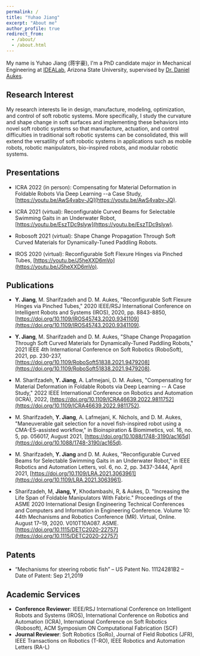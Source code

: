 ```yaml
---
permalink: /
title: "Yuhao Jiang"
excerpt: "About me"
author_profile: true
redirect_from: 
  - /about/
  - /about.html
---
```


My name is Yuhao Jiang (蒋宇豪), I'm a PhD candidate major in Mechanical Engineering at [IDEALab](https://idealab.asu.edu/), Arizona State University, supervised by [Dr. Daniel Aukes](https://idealab.asu.edu/people/dan-aukes/). 

## Research Interest

My research interests lie in design, manufacture, modeling, optimization, and control of soft robotic systems. More specifically, I study the curvature and shape change in soft surfaces and implementing these behaviors into novel soft robotic systems so that manufacture, actuation, and control difficulties in traditional soft robotic systems can be consolidated, this will extend the versatility of soft robotic systems in applications such as mobile robots, robotic manipulators, bio-inspired robots, and modular robotic systems.

## Presentations

- ICRA 2022 (in person): Compensating for Material Deformation in Foldable Robots Via Deep Learning --a Case Study, [https://youtu.be/AwS4vabv-JQ](https://youtu.be/AwS4vabv-JQ).

- ICRA 2021 (virtual): Reconfigurable Curved Beams for Selectable Swimming Gaits in an Underwater Robot, [https://youtu.be/EszTDc9slyw](https://youtu.be/EszTDc9slyw).

- Robosoft 2021 (virtual): Shape Change Propagation Through Soft Curved Materials for Dynamically-Tuned Paddling Robots.

- IROS 2020 (virtual): Reconfigurable Soft Flexure Hinges via Pinched Tubes, [https://youtu.be/J5heXXD6mVo](https://youtu.be/J5heXXD6mVo).


## Publications

- **Y. Jiang**, M. Sharifzadeh and D. M. Aukes, "Reconfigurable Soft Flexure Hinges via Pinched Tubes," 2020 IEEE/RSJ International Conference on Intelligent Robots and Systems (IROS), 2020, pp. 8843-8850, [https://doi.org/10.1109/IROS45743.2020.9341109](https://doi.org/10.1109/IROS45743.2020.9341109).

- **Y. Jiang**, M. Sharifzadeh and D. M. Aukes, "Shape Change Propagation Through Soft Curved Materials for Dynamically-Tuned Paddling Robots," 2021 IEEE 4th International Conference on Soft Robotics (RoboSoft), 2021, pp. 230-237, [https://doi.org/10.1109/RoboSoft51838.2021.9479208](https://doi.org/10.1109/RoboSoft51838.2021.9479208).

- M. Sharifzadeh, **Y. Jiang**, A. Lafmejani, D. M. Aukes, "Compensating for Material Deformation in Foldable Robots via Deep Learning -- A  Case  Study," 2022 IEEE International Conference on Robotics and Automation (ICRA), 2022, [https://doi.org/10.1109/ICRA46639.2022.9811752](https://doi.org/10.1109/ICRA46639.2022.9811752).

- M. Sharifzadeh, **Y. Jiang**, A. Lafmejani, K. Nichols, and D. M. Aukes, "Maneuverable gait selection for a novel fish-inspired robot using a CMA-ES-assisted workflow," in Bioinspiration & Biomimetics, vol. 16, no. 5, pp. 056017, August 2021, [https://doi.org/10.1088/1748-3190/ac165d](https://doi.org/10.1088/1748-3190/ac165d).

- M. Sharifzadeh, **Y. Jiang** and D. M. Aukes, "Reconfigurable Curved Beams for Selectable Swimming Gaits in an Underwater Robot," in IEEE Robotics and Automation Letters, vol. 6, no. 2, pp. 3437-3444, April 2021, [https://doi.org/10.1109/LRA.2021.3063961](https://doi.org/10.1109/LRA.2021.3063961).

- Sharifzadeh, M, **Jiang, Y**, Khodambashi, R, & Aukes, D. "Increasing the Life Span of Foldable Manipulators With Fabric." Proceedings of the ASME 2020 International Design Engineering Technical Conferences and Computers and Information in Engineering Conference. Volume 10: 44th Mechanisms and Robotics Conference (MR). Virtual, Online. August 17–19, 2020. V010T10A087. ASME. [https://doi.org/10.1115/DETC2020-22757](https://doi.org/10.1115/DETC2020-22757)

## Patents

- “Mechanisms for steering robotic fish” – US Patent No. 11124281B2 – Date of Patent: Sep 21,2019

## Academic Services

* **Conference Reviewer**: IEEE/RSJ International Conference on Intelligent Robots and Systems (IROS), International Conference on Robotics and Automation (ICRA), International Conference on Soft Robotics (Robosoft), ACM Symposium ON Computational Fabrication (SCF)
* **Journal Reviewer**: Soft Robotics (SoRo), Journal of Field Robotics (JFR), IEEE Transactions on Robotics (T-RO), IEEE Robotics and Automation Letters (RA-L)